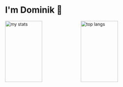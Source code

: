 # I'm Dominik 👋
<div style="display: flex;">
    <img height="200px" width="49%" src="https://github-readme-stats.vercel.app/api?username=roslaniecdominik&show_icons=true&theme=dark#gh-dark-mode-only" alt="my stats">
    <img height="200px" width="49%" src="https://github-readme-stats.vercel.app/api/top-langs/?username=roslaniecdominik&layout=compact&show_icons=true&theme=dark#gh-dark-mode-only" alt="top langs">
</div>
